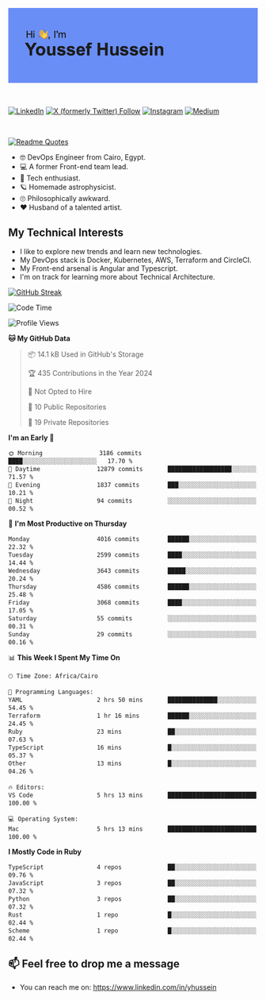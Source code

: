 [![Youssef's GitHub Banner](./assets/youssef-hussein.png)](https://github.com/yorki404)

</br>

[![LinkedIn](https://img.shields.io/badge/linkedin-%230077B5.svg?style=for-the-badge&logo=linkedin&logoColor=white)](https://www.linkedin.com/in/yhussein/)
[![X (formerly Twitter) Follow](https://img.shields.io/twitter/follow/devqik_?style=for-the-badge&logo=X&logoColor=White&labelColor=White)](https://twitter.com/devqik_)
[![Instagram](https://img.shields.io/badge/devqik-E4405F?style=for-the-badge&logo=Instagram&logoColor=white)](https://instagram.com/devqik)
[![Medium](https://img.shields.io/badge/Medium-12100E?style=for-the-badge&logo=medium&logoColor=white)](https://medium.com/@devqik)

</br>

[![Readme Quotes](https://quotes-github-readme.vercel.app/api?type=horizontal&theme=dark)](https://github.com/piyushsuthar/github-readme-quotes)

- :nerd_face: DevOps Engineer from Cairo, Egypt.
- :computer: A former Front-end team lead.
- :satellite: Tech enthusiast.
- :ringed_planet: Homemade astrophysicist.
- :roll_eyes: Philosophically awkward.
- :heart: Husband of a talented artist.

## My Technical Interests

- I like to explore new trends and learn new technologies.
- My DevOps stack is Docker, Kubernetes, AWS, Terraform and CircleCI.
- My Front-end arsenal is Angular and Typescript.
- I'm on track for learning more about Technical Architecture.

[![GitHub Streak](https://streak-stats.demolab.com/?user=devqik&theme=dark)](https://git.io/streak-stats)

<!--START_SECTION:waka-->
![Code Time](http://img.shields.io/badge/Code%20Time-810%20hrs%2031%20mins-blue)

![Profile Views](http://img.shields.io/badge/Profile%20Views-0-blue)

**🐱 My GitHub Data** 

> 📦 14.1 kB Used in GitHub's Storage 
 > 
> 🏆 435 Contributions in the Year 2024
 > 
> 🚫 Not Opted to Hire
 > 
> 📜 10 Public Repositories 
 > 
> 🔑 19 Private Repositories 
 > 
**I'm an Early 🐤** 

```text
🌞 Morning                3186 commits        ████░░░░░░░░░░░░░░░░░░░░░   17.70 % 
🌆 Daytime                12879 commits       ██████████████████░░░░░░░   71.57 % 
🌃 Evening                1837 commits        ███░░░░░░░░░░░░░░░░░░░░░░   10.21 % 
🌙 Night                  94 commits          ░░░░░░░░░░░░░░░░░░░░░░░░░   00.52 % 
```
📅 **I'm Most Productive on Thursday** 

```text
Monday                   4016 commits        ██████░░░░░░░░░░░░░░░░░░░   22.32 % 
Tuesday                  2599 commits        ████░░░░░░░░░░░░░░░░░░░░░   14.44 % 
Wednesday                3643 commits        █████░░░░░░░░░░░░░░░░░░░░   20.24 % 
Thursday                 4586 commits        ██████░░░░░░░░░░░░░░░░░░░   25.48 % 
Friday                   3068 commits        ████░░░░░░░░░░░░░░░░░░░░░   17.05 % 
Saturday                 55 commits          ░░░░░░░░░░░░░░░░░░░░░░░░░   00.31 % 
Sunday                   29 commits          ░░░░░░░░░░░░░░░░░░░░░░░░░   00.16 % 
```


📊 **This Week I Spent My Time On** 

```text
🕑︎ Time Zone: Africa/Cairo

💬 Programming Languages: 
YAML                     2 hrs 50 mins       ██████████████░░░░░░░░░░░   54.45 % 
Terraform                1 hr 16 mins        ██████░░░░░░░░░░░░░░░░░░░   24.45 % 
Ruby                     23 mins             ██░░░░░░░░░░░░░░░░░░░░░░░   07.63 % 
TypeScript               16 mins             █░░░░░░░░░░░░░░░░░░░░░░░░   05.37 % 
Other                    13 mins             █░░░░░░░░░░░░░░░░░░░░░░░░   04.26 % 

🔥 Editors: 
VS Code                  5 hrs 13 mins       █████████████████████████   100.00 % 

💻 Operating System: 
Mac                      5 hrs 13 mins       █████████████████████████   100.00 % 
```

**I Mostly Code in Ruby** 

```text
TypeScript               4 repos             ██░░░░░░░░░░░░░░░░░░░░░░░   09.76 % 
JavaScript               3 repos             ██░░░░░░░░░░░░░░░░░░░░░░░   07.32 % 
Python                   3 repos             ██░░░░░░░░░░░░░░░░░░░░░░░   07.32 % 
Rust                     1 repo              █░░░░░░░░░░░░░░░░░░░░░░░░   02.44 % 
Scheme                   1 repo              █░░░░░░░░░░░░░░░░░░░░░░░░   02.44 % 
```




<!--END_SECTION:waka-->

## 📫 Feel free to drop me a message
- You can reach me on: https://www.linkedin.com/in/yhussein
